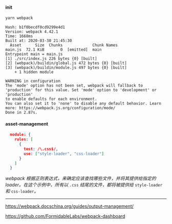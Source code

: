 #### init

```bash
yarn webpack
```

```
Hash: b1f0becdf0cd9299e4d1
Version: webpack 4.42.1
Time: 1668ms
Built at: 2020-03-30 21:45:30
  Asset      Size  Chunks             Chunk Names
main.js  72.1 KiB       0  [emitted]  main
Entrypoint main = main.js
[1] ./src/index.js 226 bytes {0} [built]
[2] (webpack)/buildin/global.js 472 bytes {0} [built]
[3] (webpack)/buildin/module.js 497 bytes {0} [built]
    + 1 hidden module

WARNING in configuration
The 'mode' option has not been set, webpack will fallback to 'production' for this value. Set 'mode' option to 'development' or 'production'
to enable defaults for each environment.
You can also set it to 'none' to disable any default behavior. Learn more: https://webpack.js.org/configuration/mode/
Done in 2.87s.
```

#### asset-management

```json
  module: {
    rules: [
      {
        test: /\.css$/,
        use: ["style-loader", "css-loader"]
      }
    ]
  }
```

_webpack 根据正则表达式，来确定应该查找哪些文件，并将其提供给指定的 loader。在这个示例中，所有以_ `.css` _结尾的文件，都将被提供给_ `style-loader` _和_ `css-loader`_。_

---

<https://webpack.docschina.org/guides/output-management/>

<https://github.com/FormidableLabs/webpack-dashboard>
